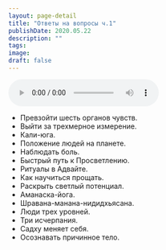 ```yaml
---
layout: page-detail
title: "Ответы на вопросы ч.1"
publishDate: 2020.05.22
description: ""
tags:
image:
draft: false
---
```


<audio title="2020.05.22 - Ответы на вопросы ч.1.mp3" src="https://filer-api.advayta.org/v1.0/public/files/73220" controls=""></audio>

* Превзойти шесть органов чувств.
* Выйти за трехмерное измерение.
* Кали-юга.
* Положение людей на планете.
* Наблюдать боль.
* Быстрый путь к Просветлению.
* Ритуалы в Адвайте.
* Как научиться прощать.
* Раскрыть светлый потенциал.
* Аманаска-йога.
* Шравана-манана-нидидхьясана.
* Люди трех уровней.
* Три исчерпания.
* Садху меняет себя.
* Осознавать причинное тело.

  
